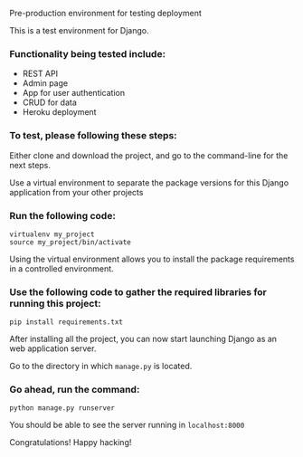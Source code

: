 Pre-production environment for testing deployment

This is a test environment for Django.

### Functionality being tested include:
- REST API
- Admin page
- App for user authentication
- CRUD for data
- Heroku deployment

### To test, please following these steps:

Either clone and download the project, and go to the command-line for the next steps.

Use a virtual environment to separate the package versions for this Django application from your other projects

### Run the following code:

```
virtualenv my_project
source my_project/bin/activate

```

Using the virtual environment allows you to install the package requirements in a controlled environment.

### Use the following code to gather the required libraries for running this project:

```
pip install requirements.txt
```

After installing all the project, you can now start launching Django as an web application server.

Go to the directory in which ```manage.py``` is located.

### Go ahead, run the command:

```python manage.py runserver```

You should be able to see the server running in ```localhost:8000```

Congratulations! Happy hacking!
